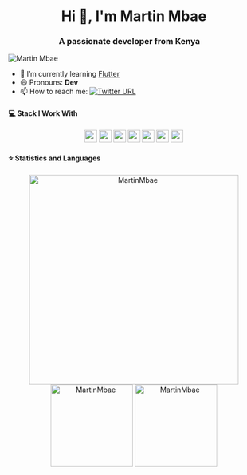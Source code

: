 <!--
**MartinMbae/MartinMbae** is a ✨ _special_ ✨ repository because its `README.md` (this file) appears on your GitHub profile.

Here are some ideas to get you started:

- 🔭 I’m currently working on ...
- 🌱 I’m currently learning ...
- 👯 I’m looking to collaborate on ...
- 🤔 I’m looking for help with ...
- 💬 Ask me about ...
- 📫 How to reach me: ...
- 😄 Pronouns: ...
- ⚡ Fun fact: ...
-->

<h1 align="center">Hi 👋, I'm Martin Mbae</h1>
<h3 align="center">A passionate developer from Kenya <img src="https://image.flaticon.com/icons/svg/630/630611.svg" width="14"/> </h3>
<p align="left"> <img src="https://komarev.com/ghpvc/?username=MartinMbae" alt="Martin Mbae" /> </p>


- 🌱 I’m currently learning [Flutter](https://flutter.dev/)
- 😄 Pronouns: **Dev**
- 📫 How to reach me:
[![Twitter URL](https://img.shields.io/twitter/url/https/twitter.com/iam_martin_mbae.svg?style=social&label=Follow%20%40iam_martin_mbae)](https://twitter.com/iam_martin_mbae)


#### 💻 Stack I Work With

<p align="center">
<img src="https://img.shields.io/badge/php-8892BF.svg?&style=for-the-badge&logo=php&logoColor=white" height="25"/>
<img src="https://img.shields.io/badge/firebase-FFCA28.svg?&style=for-the-badge&logo=firebase&logoColor=white" height="25"/>
<img src="https://img.shields.io/badge/mysql-4479A1.svg?&style=for-the-badge&logo=mysql&logoColor=white" height="25"/>
<img src="https://img.shields.io/badge/xampp-FB7A24.svg?&style=for-the-badge&logo=xampp&logoColor=white" height="25"/>
<img src="https://img.shields.io/badge/sublime-FF9800.svg?&style=for-the-badge&logo=sublime-text&logoColor=white" height="25"/>
<img src="https://img.shields.io/badge/Laravel-FF2D20.svg?&style=for-the-badge&logo=laravel&logoColor=white" height="25"/>
<img src="https://img.shields.io/badge/sqlite-7CBEE4.svg?&style=for-the-badge&logo=sqlite&logoColor=white" height="25"/>
</p>
 
 #### ⭐  Statistics and Languages

 <p align="center"> 
    <img src="https://github-readme-stats.vercel.app/api?username=MartinMbae&count_private=true&show_icons=true&theme=buefy" alt="MartinMbae" width="420"/> 
    <img src="https://github-readme-stats.vercel.app/api/top-langs/?username=MartinMbae&hide=jupyter%20notebook&langs_count=8&layout=compact&theme=buefy" alt="MartinMbae" height="165" />
    <img src="https://github-readme-stats.vercel.app/api/top-langs/?username=MartinMbae&layout=compact&theme=buefy" alt="MartinMbae" height="165" />
 </p>

